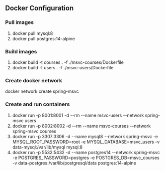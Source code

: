 ## Docker Configuration

### Pull images
1. docker pull mysql:8
2. docker pull postgres:14-alpine

### Build images
1. docker build -t courses . -f ./msvc-courses/Dockerfile
2. docker build -t users . -f ./msvc-users/Dockerfile 

### Create docker network
docker network create spring-msvc

### Create and run  containers
1. docker run -p 8001:8001 -d --rm --name msvc-users --network spring-msvc users
2. docker run -p 8002:8002 -d --rm --name msvc-courses --network spring-msvc courses
3. docker run -p 3307:3306 -d  --name mysql8 --network spring-msvc -e MYSQL_ROOT_PASSWORD=root -e MYSQL_DATABASE=msvc_users -v data-mysql:/var/lib/mysql mysql:8
4. docker run -p 5532:5432 -d --name postgres14 --network spring-msvc -e POSTGRES_PASSWORD=postgres -e POSTGRES_DB=msvc_courses -v data-postgres:/var/lib/postgresql/data postgres:14-alpine